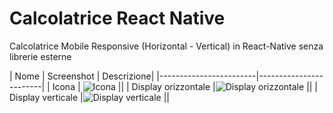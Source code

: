 # Calcolatrice React Native

Calcolatrice Mobile Responsive (Horizontal - Vertical) in React-Native senza librerie esterne




| Nome | Screenshot | Descrizione|
|------------------------|------------------------|
| Icona     | ![Icona](https://github.com/vittorioPiotti/Calcolatrice-React-Native/blob/main/icon.png)      ||
| Display orizzontale      |![Display orizzontale](https://github.com/vittorioPiotti/Calcolatrice-React-Native/blob/main/calc_screenshot_horizontal.png)      ||
| Display verticale      |![Display verticale](https://github.com/vittorioPiotti/Calcolatrice-React-Native/blob/main/calc_screenshot_vertical.png)      ||
